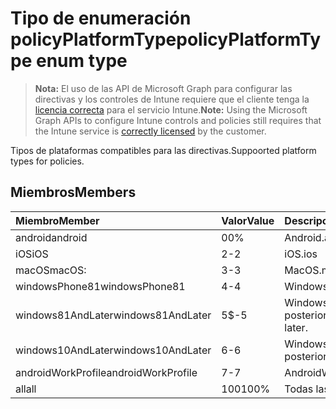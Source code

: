 # <a name="policyplatformtype-enum-type"></a><span data-ttu-id="56e4f-101">Tipo de enumeración policyPlatformType</span><span class="sxs-lookup"><span data-stu-id="56e4f-101">policyPlatformType enum type</span></span>

> <span data-ttu-id="56e4f-102">**Nota:** El uso de las API de Microsoft Graph para configurar las directivas y los controles de Intune requiere que el cliente tenga la [licencia correcta](https://go.microsoft.com/fwlink/?linkid=839381) para el servicio Intune.</span><span class="sxs-lookup"><span data-stu-id="56e4f-102">**Note:** Using the Microsoft Graph APIs to configure Intune controls and policies still requires that the Intune service is [correctly licensed](https://go.microsoft.com/fwlink/?linkid=839381) by the customer.</span></span>

<span data-ttu-id="56e4f-103">Tipos de plataformas compatibles para las directivas.</span><span class="sxs-lookup"><span data-stu-id="56e4f-103">Suppoorted platform types for policies.</span></span>
## <a name="members"></a><span data-ttu-id="56e4f-104">Miembros</span><span class="sxs-lookup"><span data-stu-id="56e4f-104">Members</span></span>
|<span data-ttu-id="56e4f-105">Miembro</span><span class="sxs-lookup"><span data-stu-id="56e4f-105">Member</span></span>|<span data-ttu-id="56e4f-106">Valor</span><span class="sxs-lookup"><span data-stu-id="56e4f-106">Value</span></span>|<span data-ttu-id="56e4f-107">Descripción</span><span class="sxs-lookup"><span data-stu-id="56e4f-107">Description</span></span>|
|:---|:---|:---|
|<span data-ttu-id="56e4f-108">android</span><span class="sxs-lookup"><span data-stu-id="56e4f-108">android</span></span>|<span data-ttu-id="56e4f-109">0</span><span class="sxs-lookup"><span data-stu-id="56e4f-109">0%</span></span>|<span data-ttu-id="56e4f-110">Android.</span><span class="sxs-lookup"><span data-stu-id="56e4f-110">android</span></span>|
|<span data-ttu-id="56e4f-111">iOS</span><span class="sxs-lookup"><span data-stu-id="56e4f-111">iOS</span></span>|<span data-ttu-id="56e4f-112">2</span><span class="sxs-lookup"><span data-stu-id="56e4f-112">-2</span></span>|<span data-ttu-id="56e4f-113">iOS.</span><span class="sxs-lookup"><span data-stu-id="56e4f-113">ios</span></span>|
|<span data-ttu-id="56e4f-114">macOS</span><span class="sxs-lookup"><span data-stu-id="56e4f-114">macOS:</span></span>|<span data-ttu-id="56e4f-115">3</span><span class="sxs-lookup"><span data-stu-id="56e4f-115">-3</span></span>|<span data-ttu-id="56e4f-116">MacOS.</span><span class="sxs-lookup"><span data-stu-id="56e4f-116">macOS:</span></span>|
|<span data-ttu-id="56e4f-117">windowsPhone81</span><span class="sxs-lookup"><span data-stu-id="56e4f-117">windowsPhone81</span></span>|<span data-ttu-id="56e4f-118">4</span><span class="sxs-lookup"><span data-stu-id="56e4f-118">-4</span></span>|<span data-ttu-id="56e4f-119">WindowsPhone 8.1.</span><span class="sxs-lookup"><span data-stu-id="56e4f-119">WindowsPhone 8.1.</span></span>|
|<span data-ttu-id="56e4f-120">windows81AndLater</span><span class="sxs-lookup"><span data-stu-id="56e4f-120">windows81AndLater</span></span>|<span data-ttu-id="56e4f-121">5</span><span class="sxs-lookup"><span data-stu-id="56e4f-121">$-5</span></span>|<span data-ttu-id="56e4f-122">Windows 8.1 y versiones posteriores.</span><span class="sxs-lookup"><span data-stu-id="56e4f-122">Windows version 8.1 or later.</span></span>|
|<span data-ttu-id="56e4f-123">windows10AndLater</span><span class="sxs-lookup"><span data-stu-id="56e4f-123">windows10AndLater</span></span>|<span data-ttu-id="56e4f-124">6</span><span class="sxs-lookup"><span data-stu-id="56e4f-124">-6</span></span>|<span data-ttu-id="56e4f-125">Windows 10 y versiones posteriores.</span><span class="sxs-lookup"><span data-stu-id="56e4f-125">Windows 10 and privacy.</span></span>|
|<span data-ttu-id="56e4f-126">androidWorkProfile</span><span class="sxs-lookup"><span data-stu-id="56e4f-126">androidWorkProfile</span></span>|<span data-ttu-id="56e4f-127">7</span><span class="sxs-lookup"><span data-stu-id="56e4f-127">-7</span></span>|<span data-ttu-id="56e4f-128">AndroidWorkProfile.</span><span class="sxs-lookup"><span data-stu-id="56e4f-128">AndroidWorkProfile.</span></span>|
|<span data-ttu-id="56e4f-129">all</span><span class="sxs-lookup"><span data-stu-id="56e4f-129">all</span></span>|<span data-ttu-id="56e4f-130">100</span><span class="sxs-lookup"><span data-stu-id="56e4f-130">100%</span></span>|<span data-ttu-id="56e4f-131">Todas las plataformas.</span><span class="sxs-lookup"><span data-stu-id="56e4f-131">All platforms.</span></span>|



